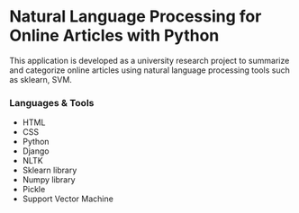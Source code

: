 # Natural Language Processing for Online Articles with Python

This application is developed as a university research project to summarize and categorize online articles using natural language processing tools such as sklearn, SVM.

### Languages & Tools

* HTML
* CSS
* Python
* Django
* NLTK
* Sklearn library
* Numpy library
* Pickle
* Support Vector Machine
